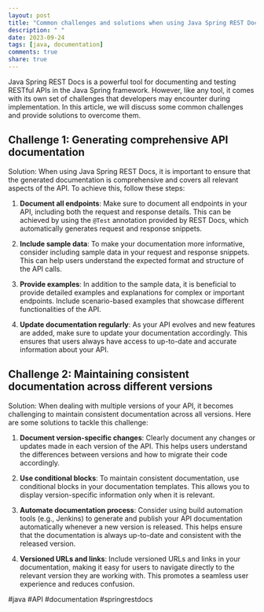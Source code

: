```yaml
---
layout: post
title: "Common challenges and solutions when using Java Spring REST Docs for API documentation"
description: " "
date: 2023-09-24
tags: [java, documentation]
comments: true
share: true
---
```


Java Spring REST Docs is a powerful tool for documenting and testing RESTful APIs in the Java Spring framework. However, like any tool, it comes with its own set of challenges that developers may encounter during implementation. In this article, we will discuss some common challenges and provide solutions to overcome them.

## Challenge 1: Generating comprehensive API documentation

Solution: When using Java Spring REST Docs, it is important to ensure that the generated documentation is comprehensive and covers all relevant aspects of the API. To achieve this, follow these steps:

1. **Document all endpoints**: Make sure to document all endpoints in your API, including both the request and response details. This can be achieved by using the `@Test` annotation provided by REST Docs, which automatically generates request and response snippets.

2. **Include sample data**: To make your documentation more informative, consider including sample data in your request and response snippets. This can help users understand the expected format and structure of the API calls.

3. **Provide examples**: In addition to the sample data, it is beneficial to provide detailed examples and explanations for complex or important endpoints. Include scenario-based examples that showcase different functionalities of the API.

4. **Update documentation regularly**: As your API evolves and new features are added, make sure to update your documentation accordingly. This ensures that users always have access to up-to-date and accurate information about your API.

## Challenge 2: Maintaining consistent documentation across different versions

Solution: When dealing with multiple versions of your API, it becomes challenging to maintain consistent documentation across all versions. Here are some solutions to tackle this challenge:

1. **Document version-specific changes**: Clearly document any changes or updates made in each version of the API. This helps users understand the differences between versions and how to migrate their code accordingly.

2. **Use conditional blocks**: To maintain consistent documentation, use conditional blocks in your documentation templates. This allows you to display version-specific information only when it is relevant.

3. **Automate documentation process**: Consider using build automation tools (e.g., Jenkins) to generate and publish your API documentation automatically whenever a new version is released. This helps ensure that the documentation is always up-to-date and consistent with the released version.

4. **Versioned URLs and links**: Include versioned URLs and links in your documentation, making it easy for users to navigate directly to the relevant version they are working with. This promotes a seamless user experience and reduces confusion.

#java #API #documentation #springrestdocs